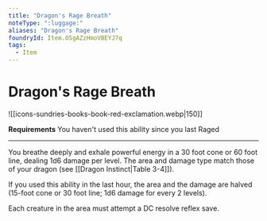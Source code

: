 ```yaml
---
title: "Dragon's Rage Breath"
noteType: ":luggage:"
aliases: "Dragon's Rage Breath"
foundryId: Item.O5gAZzHmoVBEYJ7q
tags:
  - Item
---
```


# Dragon's Rage Breath
![[icons-sundries-books-book-red-exclamation.webp|150]]

**Requirements** You haven't used this ability since you last Raged

* * *

You breathe deeply and exhale powerful energy in a 30 foot cone or 60 foot line, dealing 1d6 damage per level. The area and damage type match those of your dragon (see [[Dragon Instinct|Table 3-4]]).

If you used this ability in the last hour, the area and the damage are halved (15-foot cone or 30 foot line; 1d6 damage for every 2 levels).

Each creature in the area must attempt a DC resolve reflex save.
